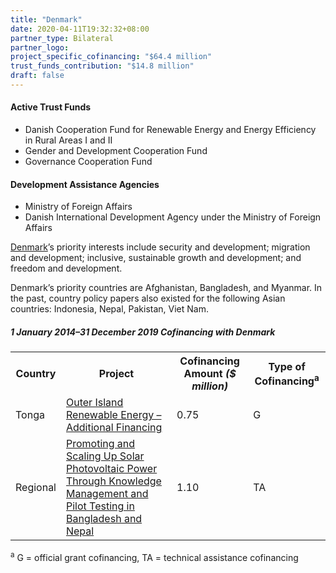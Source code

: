 ```yaml
---
title: "Denmark"
date: 2020-04-11T19:32:32+08:00
partner_type: Bilateral
partner_logo:
project_specific_cofinancing: "$64.4 million"
trust_funds_contribution: "$14.8 million"
draft: false
---
```


#### Active Trust Funds

* Danish Cooperation Fund for Renewable Energy and Energy Efficiency in Rural Areas I and II
* Gender and Development Cooperation Fund 
* Governance Cooperation Fund 

#### Development Assistance Agencies

* Ministry of Foreign Affairs 
* Danish International Development Agency under the Ministry of Foreign Affairs 

<a href="https://www.adb.org/publications/denmark-fact-sheet" target="_blank">Denmark</a>’s priority interests include security and development; migration and development; inclusive, sustainable growth and development; and freedom and development.  

Denmark’s priority countries are Afghanistan, Bangladesh, and Myanmar. In the past, country policy papers also existed for the following Asian countries: Indonesia, Nepal, Pakistan, Viet Nam. 

##### _1 January 2014–31 December 2019_ Cofinancing with Denmark

<table class="table dr-partner-table">
<tr>
    <th>Country</th>
    <th>Project</th>
    <th>Cofinancing Amount <em>($ million)</em></th>
    <th>Type of Cofinancing<sup>a</sup></th>
</tr>
<tr>
<td>Tonga</td>
<td><a
href="https://www.adb.org/projects/43452-022/main" target="_parent">Outer
Island Renewable Energy – Additional Financing</a></td>
<td>0.75</td>
<td>G</td>
</tr>
<tr>
<td>Regional</td>
<td><a
href="https://www.adb.org/projects/49103-001/main" target="_parent">Promoting
and Scaling Up Solar Photovoltaic Power Through Knowledge Management and
Pilot Testing in Bangladesh and Nepal</a></td>
<td>1.10 </td>
<td>TA</td>
</tr>

</table>

<p class="dr-footnote"><sup>a</sup> G = official grant cofinancing, TA = technical assistance cofinancing</p>
